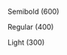 <p class="bx--type-semibold">Semibold (600)</p>
<p class="bx--type-regular">Regular (400)</p>
<p class="bx--type-light">Light (300)</p>
